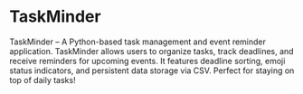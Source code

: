 # TaskMinder
TaskMinder – A Python-based task management and event reminder application. TaskMinder allows users to organize tasks, track deadlines, and receive reminders for upcoming events. It features deadline sorting, emoji status indicators, and persistent data storage via CSV. Perfect for staying on top of daily tasks!
